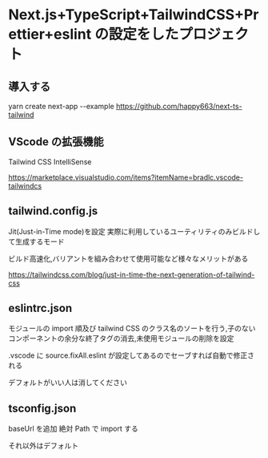 # Next.js+TypeScript+TailwindCSS+Prettier+eslint の設定をしたプロジェクト

## 導入する
yarn create next-app --example https://github.com/happy663/next-ts-tailwind


## VScode の拡張機能

Tailwind CSS IntelliSense

https://marketplace.visualstudio.com/items?itemName=bradlc.vscode-tailwindcs

## tailwind.config.js

Jit(Just-in-Time mode)を設定
実際に利用しているユーティリティのみビルドして生成するモード

ビルド高速化,バリアントを組み合わせて使用可能など様々なメリットがある

https://tailwindcss.com/blog/just-in-time-the-next-generation-of-tailwind-css

## eslintrc.json

モジュールの import 順及び tailwind CSS のクラス名のソートを行う,子のないコンポーネントの余分な終了タグの消去,未使用モジュールの削除を設定

.vscode に source.fixAll.eslint が設定してあるのでセーブすれば自動で修正される

デフォルトがいい人は消してください

## tsconfig.json

baseUrl を追加 絶対 Path で import する

それ以外はデフォルト
